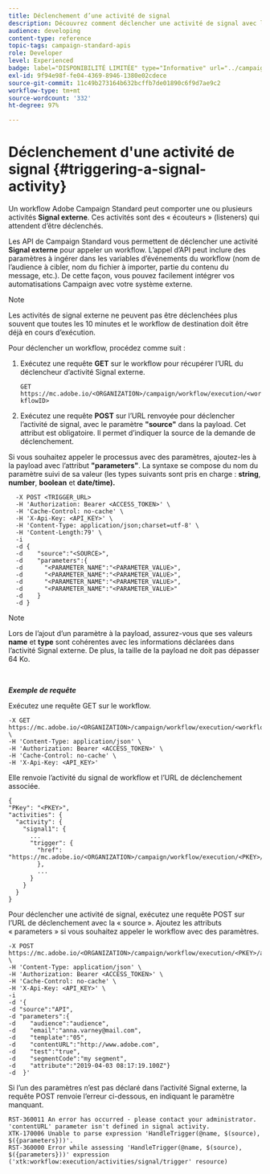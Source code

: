 ```yaml
---
title: Déclenchement d’une activité de signal
description: Découvrez comment déclencher une activité de signal avec les API.
audience: developing
content-type: reference
topic-tags: campaign-standard-apis
role: Developer
level: Experienced
badge: label="DISPONIBILITÉ LIMITÉE" type="Informative" url="../campaign-standard-migration-home.md" tooltip="Restrictions aux utilisateurs ayant migré vers Campaign Standard"
exl-id: 9f94e98f-fe04-4369-8946-1380e02cdece
source-git-commit: 11c49b273164b632bcffb7de01890c6f9d7ae9c2
workflow-type: tm+mt
source-wordcount: '332'
ht-degree: 97%

---
```


# Déclenchement d&#39;une activité de signal {#triggering-a-signal-activity}

Un workflow Adobe Campaign Standard peut comporter une ou plusieurs activités **Signal externe**. Ces activités sont des « écouteurs » (listeners) qui attendent d’être déclenchés.

Les API de Campaign Standard vous permettent de déclencher une activité **Signal externe** pour appeler un workflow. L’appel d’API peut inclure des paramètres à ingérer dans les variables d’événements du workflow (nom de l’audience à cibler, nom du fichier à importer, partie du contenu du message, etc.). De cette façon, vous pouvez facilement intégrer vos automatisations Campaign avec votre système externe.

>[!NOTE]
>
>Les activités de signal externe ne peuvent pas être déclenchées plus souvent que toutes les 10 minutes et le workflow de destination doit être déjà en cours d’exécution.

Pour déclencher un workflow, procédez comme suit :

1. Exécutez une requête **GET** sur le workflow pour récupérer l’URL du déclencheur d’activité Signal externe.

   `GET https://mc.adobe.io/<ORGANIZATION>/campaign/workflow/execution/<workflowID>`

1. Exécutez une requête **POST** sur l’URL renvoyée pour déclencher l’activité de signal, avec le paramètre **&quot;source&quot;** dans la payload. Cet attribut est obligatoire. Il permet d’indiquer la source de la demande de déclenchement.

Si vous souhaitez appeler le processus avec des paramètres, ajoutez-les à la payload avec l’attribut **&quot;parameters&quot;**. La syntaxe se compose du nom du paramètre suivi de sa valeur (les types suivants sont pris en charge : **string**, **number**, **boolean** et **date/time).**

```
  -X POST <TRIGGER_URL>
  -H 'Authorization: Bearer <ACCESS_TOKEN>' \
  -H 'Cache-Control: no-cache' \
  -H 'X-Api-Key: <API_KEY>' \
  -H 'Content-Type: application/json;charset=utf-8' \
  -H 'Content-Length:79' \
  -i
  -d {
  -d    "source":"<SOURCE>",
  -d    "parameters":{
  -d      "<PARAMETER_NAME":"<PARAMETER_VALUE>",
  -d      "<PARAMETER_NAME":"<PARAMETER_VALUE>",
  -d      "<PARAMETER_NAME":"<PARAMETER_VALUE>",  
  -d      "<PARAMETER_NAME":"<PARAMETER_VALUE>"
  -d    }
  -d }
```

>[!NOTE]
>
>Lors de l’ajout d’un paramètre à la payload, assurez-vous que ses valeurs **name** et **type** sont cohérentes avec les informations déclarées dans l’activité Signal externe. De plus, la taille de la payload ne doit pas dépasser 64 Ko.

<br/>

***Exemple de requête***

Exécutez une requête GET sur le workflow.

```
-X GET https://mc.adobe.io/<ORGANIZATION>/campaign/workflow/execution/<workflowID> \
-H 'Content-Type: application/json' \
-H 'Authorization: Bearer <ACCESS_TOKEN>' \
-H 'Cache-Control: no-cache' \
-H 'X-Api-Key: <API_KEY>'
```

Elle renvoie l’activité du signal de workflow et l’URL de déclenchement associée.

```
{
"PKey": "<PKEY>",
"activities": {
  "activity": {
    "signal1": {
      ...
      "trigger": {
        "href": "https://mc.adobe.io/<ORGANIZATION>/campaign/workflow/execution/<PKEY>/activities/activity/<PKEY>/trigger/"
        },
        ...
      }
    }
  }
}
```

Pour déclencher une activité de signal, exécutez une requête POST sur l’URL de déclenchement avec la « source ». Ajoutez les attributs « parameters » si vous souhaitez appeler le workflow avec des paramètres.

```
-X POST https://mc.adobe.io/<ORGANIZATION>/campaign/workflow/execution/<PKEY>/activities/activity/<PKEY>/trigger \
-H 'Content-Type: application/json' \
-H 'Authorization: Bearer <ACCESS_TOKEN>' \
-H 'Cache-Control: no-cache' \
-H 'X-Api-Key: <API_KEY>' \
-i
-d '{
-d "source":"API",
-d "parameters":{
-d    "audience":"audience",
-d    "email":"anna.varney@mail.com",
-d    "template":"05",
-d    "contentURL":"http://www.adobe.com",
-d    "test":"true",
-d    "segmentCode":"my segment",
-d    "attribute":"2019-04-03 08:17:19.100Z"}
-d  }'
```

<!-- + réponse -->

Si l’un des paramètres n’est pas déclaré dans l’activité Signal externe, la requête POST renvoie l’erreur ci-dessous, en indiquant le paramètre manquant.

```
RST-360011 An error has occurred - please contact your administrator.
'contentURL' parameter isn't defined in signal activity.
XTK-170006 Unable to parse expression 'HandleTrigger(@name, $(source), $({parameters}))'.
RST-360000 Error while assessing 'HandleTrigger(@name, $(source), $({parameters}))' expression ('xtk:workflow:execution/activities/signal/trigger' resource)
```

